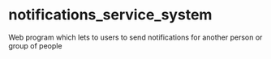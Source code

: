 # notifications_service_system
Web program which lets to users to send notifications for another person or group of people
